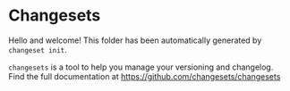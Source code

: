 # Changesets

Hello and welcome! This folder has been automatically generated by `changeset init`.

`changesets` is a tool to help you manage your versioning and changelog.
Find the full documentation at https://github.com/changesets/changesets
